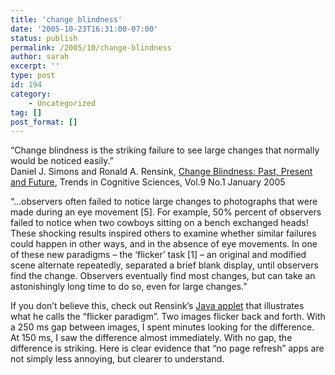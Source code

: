 ```yaml
---
title: 'change blindness'
date: '2005-10-23T16:31:00-07:00'
status: publish
permalink: /2005/10/change-blindness
author: sarah
excerpt: ''
type: post
id: 194
category:
    - Uncategorized
tag: []
post_format: []
---
```

“Change blindness is the striking failure to see large changes that normally would be noticed easily.”  
Daniel J. Simons and Ronald A. Rensink, [Change Blindness: Past, Present and Future](http://www.psych.ubc.ca/~rensink/publications/download/S&R-TICS-05a.pdf), Trends in Cognitive Sciences, Vol.9 No.1 January 2005

“…observers often failed to notice large changes to photographs that were made during an eye movement \[5\]. For example, 50% percent of observers failed to notice when two cowboys sitting on a bench exchanged heads! These shocking results inspired others to examine whether similar failures could happen in other ways, and in the absence of eye movements. In one of these new paradigms – the ‘flicker’ task \[1\] – an original and modified scene alternate repeatedly, separated a brief blank display, until observers find the change. Observers eventually find most changes, but can take an astonishingly long time to do so, even for large changes.”

If you don’t believe this, check out Rensink’s [Java applet](http://www.usd.edu/psyc301/Rensink.htm) that illustrates what he calls the “flicker paradigm”. Two images flicker back and forth. With a 250 ms gap between images, I spent minutes looking for the difference. At 150 ms, I saw the difference almost immediately. With no gap, the difference is striking. Here is clear evidence that “no page refresh” apps are not simply less annoying, but clearer to understand.